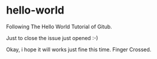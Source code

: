# hello-world
Following The Hello World Tutorial of Gitub.

Just to close the issue just opened :-)

Okay, i hope it will works just fine this time.
Finger Crossed.
